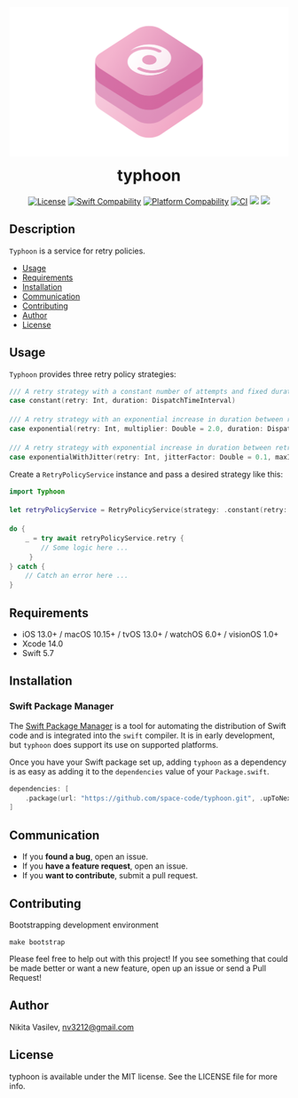 ![Typhoon: a service for retry policies](https://raw.githubusercontent.com/space-code/typhoon/dev/Resources/typhoon.png)

<h1 align="center" style="margin-top: 0px;">typhoon</h1>

<p align="center">
<a href="https://github.com/space-code/typhoon/blob/main/LICENSE"><img alt="License" src="https://img.shields.io/github/license/space-code/typhoon?style=flat"></a> 
<a href="https://swiftpackageindex.com/space-code/typhoon"><img alt="Swift Compability" src="https://img.shields.io/endpoint?url=https%3A%2F%2Fswiftpackageindex.com%2Fapi%2Fpackages%2Fspace-code%2Ftyphoon%2Fbadge%3Ftype%3Dswift-versions"></a>
<a href="https://swiftpackageindex.com/space-code/typhoon"><img alt="Platform Compability" src="https://img.shields.io/endpoint?url=https%3A%2F%2Fswiftpackageindex.com%2Fapi%2Fpackages%2Fspace-code%2Ftyphoon%2Fbadge%3Ftype%3Dplatforms"/></a> 
<a href="https://github.com/space-code/typhoon"><img alt="CI" src="https://github.com/space-code/Typhoon/actions/workflows/ci.yml/badge.svg?branch=main"></a>
<a href="https://github.com/apple/swift-package-manager" alt="typhoon on Swift Package Manager" title="typhoon on Swift Package Manager"><img src="https://img.shields.io/badge/Swift%20Package%20Manager-compatible-brightgreen.svg" /></a>
<a href="https://codecov.io/gh/space-code/typhoon"><img src="https://codecov.io/gh/space-code/typhoon/graph/badge.svg?token=u89doKdnec"/></a>
</p>

## Description
`Typhoon` is a service for retry policies.

- [Usage](#usage)
- [Requirements](#requirements)
- [Installation](#installation)
- [Communication](#communication)
- [Contributing](#contributing)
- [Author](#author)
- [License](#license)

## Usage

`Typhoon` provides three retry policy strategies:

```swift
/// A retry strategy with a constant number of attempts and fixed duration between retries.
case constant(retry: Int, duration: DispatchTimeInterval)

/// A retry strategy with an exponential increase in duration between retries.
case exponential(retry: Int, multiplier: Double = 2.0, duration: DispatchTimeInterval)

/// A retry strategy with exponential increase in duration between retries and added jitter.
case exponentialWithJitter(retry: Int, jitterFactor: Double = 0.1, maxInterval: UInt64? = 60, multiplier: Double = 2.0, duration: DispatchTimeInterval)
```

Create a `RetryPolicyService` instance and pass a desired strategy like this:

```swift
import Typhoon

let retryPolicyService = RetryPolicyService(strategy: .constant(retry: 10, duration: .seconds(1)))

do {
    _ = try await retryPolicyService.retry { 
        // Some logic here ...
     }
} catch {
    // Catch an error here ...
}
```

## Requirements

- iOS 13.0+ / macOS 10.15+ / tvOS 13.0+ / watchOS 6.0+ / visionOS 1.0+
- Xcode 14.0
- Swift 5.7

## Installation
### Swift Package Manager

The [Swift Package Manager](https://swift.org/package-manager/) is a tool for automating the distribution of Swift code and is integrated into the `swift` compiler. It is in early development, but `typhoon` does support its use on supported platforms.

Once you have your Swift package set up, adding `typhoon` as a dependency is as easy as adding it to the `dependencies` value of your `Package.swift`.

```swift
dependencies: [
    .package(url: "https://github.com/space-code/typhoon.git", .upToNextMajor(from: "1.0.0"))
]
```

## Communication
- If you **found a bug**, open an issue.
- If you **have a feature request**, open an issue.
- If you **want to contribute**, submit a pull request.

## Contributing
Bootstrapping development environment

```
make bootstrap
```

Please feel free to help out with this project! If you see something that could be made better or want a new feature, open up an issue or send a Pull Request!

## Author
Nikita Vasilev, nv3212@gmail.com

## License
typhoon is available under the MIT license. See the LICENSE file for more info.
